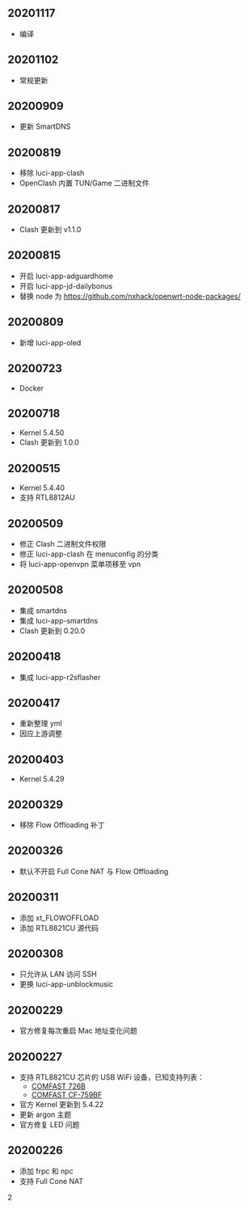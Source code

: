 ## 20201117
* 编译

## 20201102
* 常规更新

## 20200909
* 更新 SmartDNS

## 20200819
* 移除 luci-app-clash
* OpenClash 内置 TUN/Game 二进制文件

## 20200817
* Clash 更新到 v1.1.0

## 20200815
* 开启 luci-app-adguardhome
* 开启 luci-app-jd-dailybonus
* 替换 node 为 https://github.com/nxhack/openwrt-node-packages/

## 20200809
* 新增 luci-app-oled

## 20200723
* Docker

## 20200718
* Kernel 5.4.50
* Clash 更新到 1.0.0

## 20200515
* Kernel 5.4.40
* 支持 RTL8812AU

## 20200509
* 修正 Clash 二进制文件权限
* 修正 luci-app-clash 在 menuconfig 的分类
* 将 luci-app-openvpn 菜单项移至 vpn

## 20200508
* 集成 smartdns
* 集成 luci-app-smartdns
* Clash 更新到 0.20.0

## 20200418
* 集成 luci-app-r2sflasher

## 20200417
* 重新整理 yml
* 因应上游调整

## 20200403
* Kernel 5.4.29

## 20200329
* 移除 Flow Offloading 补丁

## 20200326
* 默认不开启 Full Cone NAT 与 Flow Offloading

## 20200311
* 添加 xt_FLOWOFFLOAD
* 添加 RTL8821CU 源代码

## 20200308
* 只允许从 LAN 访问 SSH
* 更换 luci-app-unblockmusic

## 20200229
* 官方修复每次重启 Mac 地址变化问题

## 20200227
* 支持 RTL8821CU 芯片的 USB WiFi 设备，已知支持列表：
    - [COMFAST 726B](https://u.jd.com/DOkkhX)
    - [COMFAST CF-759BF](https://u.jd.com/C2ivH7)
* 官方 Kernel 更新到 5.4.22
* 更新 argon 主题 
* 官方修复 LED 问题

## 20200226
* 添加 frpc 和 npc
* 支持 Full Cone NAT

2
